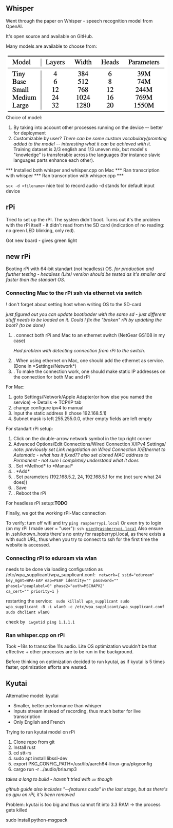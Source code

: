 ## Whisper
Went through the paper on Whisper - speech recognition model from OpenAI.

It's open source and available on GitHub.

Many models are available to choose from:

![Models](week1.1.png)
Choice of model:
<ol>
<li> By taking into account other processes running on the device -- better for deployment
<li> Customizable by user?
<i>There can be some custom vocabulary/promting added to the model -- interesting what it can be achieved with it.</i>
Training dataset is 2/3 english and 1/3 uneven mix, but model's "knowledge" is transferable across the languages (for instance slavic languages parts enhance each other).
</ol>
***
Installed both whisper and whisper.cpp on Mac
***
Ran transcription with whisper
***
Ran transcription with whisper.cpp
***

<code>sox -d \<filename\></code>
nice tool to record audio
-d stands for default input device

## rPi


Tried to set up the rPI. The system didn't boot. Turns out it's the problem with the rPi itself - it didn't read from the SD card (indication of no reading: no green LED blinking, only red).

Got new board - gives green light

## new rPi

Booting rPi with 64-bit standart (not headless) OS.
<i>for production and further testing - headless (Lite) version should be tested as it's smaller and faster than the standart OS.</i>

### Connecting Mac to the rPi ssh via ethernet via switch
! don't forget about setting host when writing OS to the SD-card

<i>just figured out you can update bootloader with the same sd - just different stuff needs to be loaded on it. Could I fix the "broken" rPi by updating the boot? (to be done)</i>
<ol>
<li>. connect both rPi and Mac to an ethernet switch (NetGear GS108 in my case)

<i>Had problem with detecting connection from rPi to the switch.</i>

<li>. When using ethernet on Mac, one should add the ethernet as service. (Done in *Settings/Network*)

<li>. To make the connection work, one should make static IP addresses on the connection for both Mac and rPi
</ol>

For Mac:
<ol>
  <li> goto Settings/Network/Apple Adapter(or how else you named the service) -> Details -> TCP/IP tab
  <li> change configure ipv4 to manual
  <li> Input the static address (I chose 192.168.5.1)
  <li> Subnet mask is left 255.255.0.0, other empty fields are left empty
</ol>

For standart rPi setup:
<ol>
    <li> Click on the double-arrow network symbol in the top right corner
    <li> Advanced Options/Edit Connections/Wired Connection X/IPv4 Settings/
    <i> note: previously set Link negotiation on Wired Connection X/Ethernet to Automatic - what has it fixed??
    </i>
    <i> also set cloned MAC address to Permanent - not sure I completely understand what it does </i>
    <li>. Set *Method* to *Manual*
    <li>. *Add*
    <li>. Set parameters (192.168.5.2, 24, 192.168.5.1 for me (not sure what 24 does))
    <li>. Save
    <li>. Reboot the rPi
</ol>

For headless rPi setup:**TODO**

Finally, we got the working rPi-Mac connection

To verify: turn off wifi and try
<code>ping raspberrypi.local</code>
Or even try to login (on my rPi I made user = "user"):
<code>ssh user@raspberrypi.local</code>
Also ensure in .ssh/known_hosts there's no entry for raspberrypi.local, as there exists a  with such URL, thus when you try to connect to ssh for the first time the website is accessed.

### Connecting rPi to eduroam via wlan

needs to be done via loading configuration as /etc/wpa_supplicant/wpa_supplicant.conf:
<code>
network={
  ssid="eduroam"
  key_mgmt=WPA-EAP
  eap=PEAP
  identity="<token name>"
  password="<password>"
  phase1="peaplabel=0"
  phase2="auth=MSCHAPV2"
  ca_cert="<pathToCertificate>"
  priority=1
}
</code>

restarting the service:
<code>  sudo killall wpa_supplicant
sudo wpa_supplicant -B -i wlan0 -c /etc/wpa_supplicant/wpa_supplicant.conf
sudo dhclient wlan0
</code>

check by
<code>
iwgetid
ping 1.1.1.1
</code>


### Ran whisper.cpp on rPi

Took ~18s to transcribe 11s audio.
Lite OS optimization wouldn't be that effective + other processes are to be run in the background.

Before thinking on optimization decided to run kyutai, as if kyutai is 5 times faster, optimization efforts are wasted.

## Kyutai

Alternative model: kyutai

* Smaller, better performance than whisper
* Inputs stream instead of recording, thus much better for live transcription
* Only English and French

Trying to run kyutai model on rPi

<ol>
<li> Clone repo from git
<li> Install rust
<li> cd stt-rs
<li> sudo apt install libssl-dev
<li> export PKG_CONFIG_PATH=/usr/lib/aarch64-linux-gnu/pkgconfig
<li> cargo run -r ../audio/bria.mp3
</ol>
<i>takes a long to build - haven't tried with <code>uv</code> though </i>

<i> github guide also includes "--features cuda" in the last stage, but as there's no gpu on rPi, it's been removed </i>

Problem: kyutai is too big and thus cannot fit into 3.3 RAM -> the process gets killed

sudo install python-msgpack
